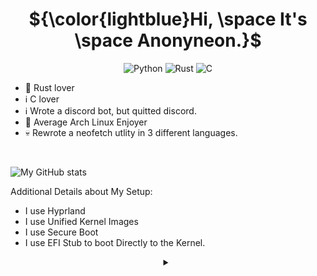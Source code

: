 <!-- Badges from: https://github.com/Ileriayo/markdown-badges -->

<div align="center">

  # ${\color{lightblue}Hi, \space It's \space Anonyneon.}$
  
</div>

<div align="center">

![Python](https://img.shields.io/badge/python-3670A0?style=for-the-badge&logo=python&logoColor=white)
![Rust](https://img.shields.io/badge/rust-%23000000.svg?style=for-the-badge&logo=rust&logoColor=orange)
![C](https://img.shields.io/badge/c-%2300599C.svg?style=for-the-badge&logo=c&logoColor=white)

<div align="left">

 - 🦀 Rust lover
 - ℹ️ C lover
 - ℹ️ Wrote a discord bot, but quitted discord.
 - 🐧 Average Arch Linux Enjoyer
 - 💀 Rewrote a neofetch utlity in 3 different languages.

</div>
<br>
<div align="left">
  
![My GitHub stats](https://github-readme-stats.vercel.app/api?username=arch-based&show_icons=true&theme=dark)

</div>

<div align="left">
Additional Details about My Setup:

 - I use Hyprland
 - I use Unified Kernel Images
 - I use Secure Boot
 - I use EFI Stub to boot Directly to the Kernel.

</div>

<div align="center">

<details>
   <summary></summary>

   <br>

   *Tools I Use:*

   <div align="center">

  ![Arch](https://img.shields.io/badge/Arch%20Linux-1793D1?logo=arch-linux&logoColor=fff&style=for-the-badge)
  ![Tails](https://img.shields.io/badge/Tails%20-56347C?&style=for-the-badge&logo=tails&logoColor=white)
  ![Gentoo](https://img.shields.io/badge/Gentoo-54487A?style=for-the-badge&logo=gentoo&logoColor=white)
  ![Docker](https://img.shields.io/badge/docker-%230db7ed.svg?style=for-the-badge&logo=docker&logoColor=white)
  ![Protonmail](https://img.shields.io/badge/ProtonMail-8B89CC?style=for-the-badge&logo=protonmail&logoColor=white)
  ![F Droid](https://img.shields.io/badge/F_Droid-1976D2?style=for-the-badge&logo=f-droid&logoColor=white)
  ![Git](https://img.shields.io/badge/git-%23F05033.svg?style=for-the-badge&logo=git&logoColor=white)
  ![GitHub](https://img.shields.io/badge/github-%23121011.svg?style=for-the-badge&logo=github&logoColor=white)
  ![Neovim](https://img.shields.io/badge/NeoVim-%2357A143.svg?&style=for-the-badge&logo=neovim&logoColor=white)
  
   </div>

  </details>

</div>

